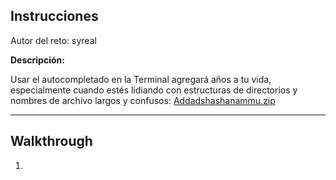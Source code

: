 ## Instrucciones

Autor del reto: syreal

**Descripción:**

Usar el autocompletado en la Terminal agregará años a tu vida, especialmente cuando estés lidiando con estructuras de directorios y nombres de archivo largos y confusos: [Addadshashanammu.zip](../comp-files/Addadshashanammu.zip)

***

## Walkthrough

1. 